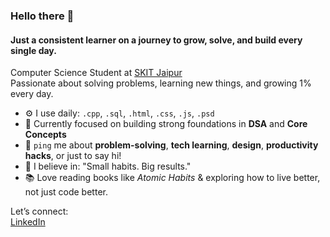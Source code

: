 ### Hello there 👋

#### Just a consistent learner on a journey to grow, solve, and build every single day.

Computer Science Student at [SKIT Jaipur](https://www.skit.ac.in)<br>
Passionate about solving problems, learning new things, and growing 1% every day.<br>

- ⚙️ I use daily: `.cpp`, `.sql`, `.html`, `.css`, `.js`, `.psd`
- 🌱 Currently focused on building strong foundations in **DSA** and **Core Concepts**
- 💬 `ping` me about **problem-solving**, **tech learning**, **design**, **productivity hacks**, or just to say hi!
- 🧠 I believe in: "Small habits. Big results."
- 📚 Love reading books like *Atomic Habits* & exploring how to live better, not just code better.

Let’s connect:  
[LinkedIn](https://www.linkedin.com/in/adityaporwal14/)
